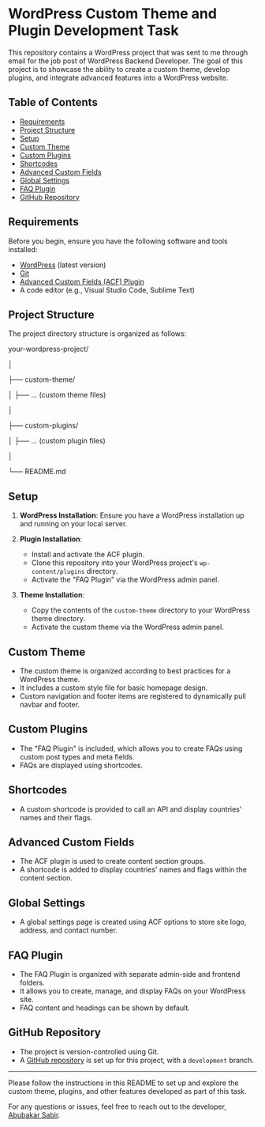 # WordPress Custom Theme and Plugin Development Task

This repository contains a WordPress project that was sent to me through email for the job post of WordPress Backend Developer. The goal of this project is to showcase the ability to create a custom theme, develop plugins, and integrate advanced features into a WordPress website.


## Table of Contents

- [Requirements](#requirements)
- [Project Structure](#project-structure)
- [Setup](#setup)
- [Custom Theme](#custom-theme)
- [Custom Plugins](#custom-plugins)
- [Shortcodes](#shortcodes)
- [Advanced Custom Fields](#advanced-custom-fields)
- [Global Settings](#global-settings)
- [FAQ Plugin](#faq-plugin)
- [GitHub Repository](#github-repository)

## Requirements

Before you begin, ensure you have the following software and tools installed:

- [WordPress](https://wordpress.org/) (latest version)
- [Git](https://git-scm.com/)
- [Advanced Custom Fields (ACF) Plugin](https://www.advancedcustomfields.com/)
- A code editor (e.g., Visual Studio Code, Sublime Text)

## Project Structure

The project directory structure is organized as follows:

your-wordpress-project/

│

├── custom-theme/

│ ├── ... (custom theme files)

│

├── custom-plugins/

│ ├── ... (custom plugin files)

│

└── README.md


## Setup

1. **WordPress Installation**: Ensure you have a WordPress installation up and running on your local server.

2. **Plugin Installation**:
   - Install and activate the ACF plugin.
   - Clone this repository into your WordPress project's `wp-content/plugins` directory.
   - Activate the "FAQ Plugin" via the WordPress admin panel.

3. **Theme Installation**:
   - Copy the contents of the `custom-theme` directory to your WordPress theme directory.
   - Activate the custom theme via the WordPress admin panel.

## Custom Theme

- The custom theme is organized according to best practices for a WordPress theme.
- It includes a custom style file for basic homepage design.
- Custom navigation and footer items are registered to dynamically pull navbar and footer.

## Custom Plugins

- The "FAQ Plugin" is included, which allows you to create FAQs using custom post types and meta fields.
- FAQs are displayed using shortcodes.

## Shortcodes

- A custom shortcode is provided to call an API and display countries' names and their flags.

## Advanced Custom Fields

- The ACF plugin is used to create content section groups.
- A shortcode is added to display countries' names and flags within the content section.

## Global Settings

- A global settings page is created using ACF options to store site logo, address, and contact number.

## FAQ Plugin

- The FAQ Plugin is organized with separate admin-side and frontend folders.
- It allows you to create, manage, and display FAQs on your WordPress site.
- FAQ content and headings can be shown by default.

## GitHub Repository

- The project is version-controlled using Git.
- A [GitHub repository](https://github.com/yourusername/your-repo-name) is set up for this project, with a `development` branch.

---

Please follow the instructions in this README to set up and explore the custom theme, plugins, and other features developed as part of this task.

For any questions or issues, feel free to reach out to the developer, [Abubakar Sabir](abubakarsabir47@gmail.com).

